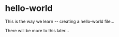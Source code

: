 # hello-world
This is the way we learn -- creating a hello-world file...

There will be more to this later...
